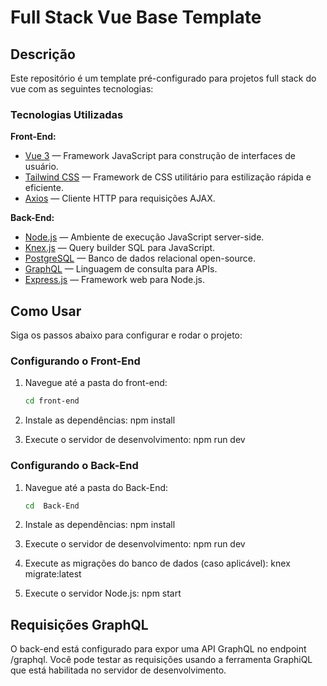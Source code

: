 # Full Stack Vue Base Template

## Descrição

Este repositório é um template pré-configurado para projetos full stack do vue com as seguintes tecnologias:
### Tecnologias Utilizadas

**Front-End:**
- [Vue 3](https://vuejs.org/) — Framework JavaScript para construção de interfaces de usuário.
- [Tailwind CSS](https://tailwindcss.com/) — Framework de CSS utilitário para estilização rápida e eficiente.
- [Axios](https://axios-http.com/) — Cliente HTTP para requisições AJAX.

**Back-End:**
- [Node.js](https://nodejs.org/) — Ambiente de execução JavaScript server-side.
- [Knex.js](https://knexjs.org/) — Query builder SQL para JavaScript.
- [PostgreSQL](https://www.postgresql.org/) — Banco de dados relacional open-source.
- [GraphQL](https://graphql.org/) — Linguagem de consulta para APIs.
- [Express.js](https://expressjs.com/) — Framework web para Node.js.

## Como Usar

Siga os passos abaixo para configurar e rodar o projeto:

### Configurando o Front-End

1. Navegue até a pasta do front-end:
   ```bash
   cd front-end

2. Instale as dependências:
    npm install

3. Execute o servidor de desenvolvimento:
    npm run dev


### Configurando o  Back-End

1. Navegue até a pasta do Back-End:
   ```bash
   cd  Back-End

2. Instale as dependências:
    npm install

3. Execute o servidor de desenvolvimento:
    npm run dev

4. Execute as migrações do banco de dados (caso aplicável):
    knex migrate:latest

5. Execute o servidor Node.js:
    npm start


## Requisições GraphQL

O back-end está configurado para expor uma API GraphQL no endpoint /graphql. Você pode testar as requisições usando a ferramenta GraphiQL que está habilitada no servidor de desenvolvimento.
